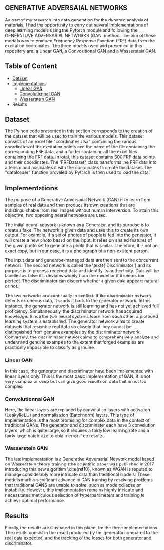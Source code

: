 ## GENERATIVE ADVERSAIAL NETWORKS ##
As part of my research into data generation for the dynamic analysis of materials, I had the opportunity to carry out several implementations of deep learning models using the Pytorch module and following the GENERATUVE ADVERSARIAL NETWORKS (GAN) method. The aim of these models was to produce Frequency Response Function (FRF) data from the excitation coordinates. The three models used and presented in this repository are: a Linear GAN, a Convolutional GAN and a Wasserstein GAN.

## Table of Content
  * [Dataset](#Dataset)
  * [Implementations](#Implementations)
    + [Linear GAN](#Linear_GAN)
    + [Convolutionnal GAN](#Convolutionnal_GAN)
    + [Wasserstein GAN](#Wasserstein_GAN)
  * [Results](#Results)

##  Dataset
The Python code presented in this section corresponds to the creation of the dataset that will be used to train the various models. This dataset consists of an excel file "coordinates.xlsx" containing the various coordinates of the excitation points and the name of the file containing the corresponding FRF data, and a folder containing all the excel files containing the FRF data. In total, this dataset contains 300 FRF data points and their coordinates. 
The "FRFDataset" class transforms the FRF data into a tensor and associates it with the coordinates to create the dataset. The "dataloader" function provided by Pytorch is then used to load the data.

## Implementations
The purpose of a Generative Adversarial Network (GAN) is to learn from samples of real data and then produce its own creations that are indistinguishable from real images without human intervention. To attain this objective, two opposing neural networks are used.

The initial neural network is known as a Generator, and its purpose is to create a fake. The network is given data and uses this to create its own output. For example, if a set of photos of people is fed into the generator, it will create a new photo based on the input. It relies on shared features of the given photo set to generate a photo that is similar. Therefore, it is not an exact copy, but in our case, it is a photograph of a non-existent person.

The input data and generator-managed data are then sent to the concurrent network. The second network is called the \textit{'Discriminator'} and its purpose is to process received data and identify its authenticity. Data will be labelled as false if it deviates widely from the model or if it seems too perfect. The discriminator can discern whether a given data appears natural or not.

The two networks are continually in conflict. If the discriminator network detects erroneous data, it sends it back to the generator network. In this instance, the generator network is still learning and has not yet achieved full proficiency. Simultaneously, the discriminator network has acquired knowledge. Since the two neural systems learn from each other, a profound learning system is established. The generator network aims to create datasets that resemble real data so closely that they cannot be distinguished from genuine examples by the discriminator network. Conversely, the discriminator network aims to comprehensively analyze and understand genuine examples to the extent that forged examples are practically impossible to classify as genuine.

### Linear GAN
In this case, the generator and discriminator have been implemented with linear layers only. This is the most basic implementation of GAN, it is not very complex or deep but can give good results on data that is not too complex.

### Convolutionnal GAN
Here, the linear layers are replaced by convolution layers with activation (LeakyReLU) and normalisation (Batchnorm) layers. This type of implementation is the most promising for complex data in the context of traditional GANs. The generator and discriminator each have 3 convolution layers, which is quite large, so it requires a fairly low learning rate and a fairly large batch size to obtain error-free results.

### Wasserstein GAN
The last implementation is a Generative Adversarial Network model based on Wasserstein theory training (the scientific paper was published in 2017 introducing this new algorithm \cite{ref10}, known as WGAN is reputed to manage considerably more intricate data than traditional models. These models mark a significant advance in GAN training by resolving problems that traditional GANS are unable to solve, such as mode collapse or instability. However, this implementation remains highly intricate and necessitates meticulous selection of hyperparameters and training to achieve optimal performance.

## Results
Finally, the results are illustrated in this place, for the three implementations. The results consist in the result produced by the generator compared to the real data expected, and the tracking of the losses for both generator and discriminator.
